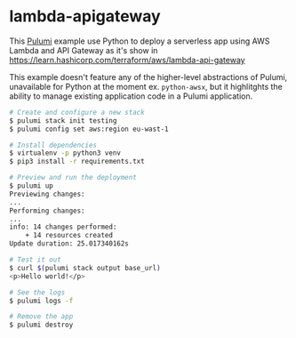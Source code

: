 # lambda-apigateway

This [Pulumi](https://github.com/pulumi/pulumi) example use Python to deploy a serverless app using AWS Lambda and API Gateway as it's show in https://learn.hashicorp.com/terraform/aws/lambda-api-gateway

This example doesn't feature any of the higher-level abstractions of Pulumi, unavailable for Python at the moment ex. `python-awsx`, but it highlitghts the ability to manage existing application code in a Pulumi application.

```bash
# Create and configure a new stack
$ pulumi stack init testing
$ pulumi config set aws:region eu-wast-1

# Install dependencies
$ virtualenv -p python3 venv
$ pip3 install -r requirements.txt

# Preview and run the deployment
$ pulumi up
Previewing changes:
...
Performing changes:
...
info: 14 changes performed:
    + 14 resources created
Update duration: 25.017340162s

# Test it out
$ curl $(pulumi stack output base_url)
<p>Hello world!</p>

# See the logs
$ pulumi logs -f

# Remove the app
$ pulumi destroy
```
